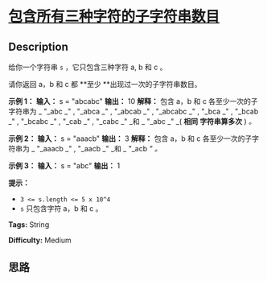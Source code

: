 # [包含所有三种字符的子字符串数目][title]

## Description

给你一个字符串 `s` ，它只包含三种字符 a, b 和 c 。

请你返回 a，b 和 c 都  **至少  **出现过一次的子字符串数目。



**示例 1：**
            **输入：** s = "abcabc"    **输出：** 10    **解释：** 包含 a，b 和 c 各至少一次的子字符串为 _ "_abc _" , "_abca _" , "_abcab _" , "_abcabc _" , "_bca _" , "_bcab _" , "_bcabc _" , "_cab _" , "_cabc _" _和 _ "_abc _" _( **相同** **字符串算多次** ) _。_    

**示例 2：**
            **输入：** s = "aaacb"    **输出：** 3    **解释：** 包含 a，b 和 c 各至少一次的子字符串为 _ "_aaacb _" , "_aacb _" _和 _ "_acb _" 。_    

**示例 3：**
            **输入：** s = "abc"    **输出：** 1    



**提示：**

  * `3 <= s.length <= 5 x 10^4`
  * `s` 只包含字符 a，b 和 c 。


**Tags:** String

**Difficulty:** Medium

## 思路

[title]: https://leetcode-cn.com/problems/number-of-substrings-containing-all-three-characters
